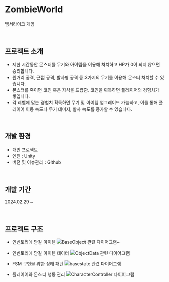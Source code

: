 # ZombieWorld
뱀서라이크 게임 

 
## 프로젝트 소개
- 제한 시간동안 몬스터를 무기와 아이템을 이용해 처치하고 HP가 0이 되지 않으면 승리합니다. 
- 원거리 공격, 근접 공격, 발사형 공격 등 3가지의 무기를 이용해 몬스터 처치할 수 있습니다. 
- 몬스터를 죽이면 코인 혹은 자석을 드랍함. 코인을 획득하면 플레이어의 경험치가 쌓입니다. 
- 각 레벨에 맞는 경험치 획득하면 무기 및 아이템 업그레이드 가능하고, 이를 통해 플레이어 이동 속도나 무기 데미지, 발사 속도를 증가할 수 있습니다.



 
## 개발 환경
- 개인 프로젝트 
- 엔진 : Unity
- 버전 및 이슈관리 : Github

 
## 개발 기간
2024.02.29 ~ 

 
## 프로젝트 구조 
- 인벤토리에 담길 아이템 
  ![BaseObject 관련 다이어그램~](https://github.com/seoeunkong/WizardingWorld/assets/87869785/fbd1ee4e-ab59-42d1-bf7e-9071ebcdee21)


- 인벤토리에 담길 아이템 데이터
  ![ObjectData 관련 다이어그램](https://github.com/seoeunkong/WizardingWorld/assets/87869785/be33e9fd-962f-4f0f-944d-eebcda9c8a53)


- FSM 구현을 위한 상태 패턴
  ![basestate 관련 다이어그램](https://github.com/seoeunkong/WizardingWorld/assets/87869785/ccc65e33-f63c-4bf0-bbb5-f3407c9400d0)


- 플레이어와 몬스터 행동 관리
  ![CharacterController 다이어그램](https://github.com/seoeunkong/WizardingWorld/assets/87869785/c480c57b-8d95-4ac4-8b93-016b328171a7)


